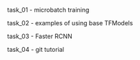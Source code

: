 task_01 - microbatch training

task_02 - examples of using base TFModels

task_03 - Faster RCNN

task_04 - git tutorial